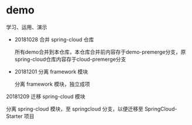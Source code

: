 # demo

学习、运用、演示

- 20181028 合并 spring-cloud 仓库

    所有demo合并到本仓库，本仓库合并前内容存于demo-premerge分支，原spring-cloud仓库内容存于cloud-premerge分支

- 20181201 分离 framework 模块

    分离 framework 模块，独立成项

20181209 迁移 spring-cloud 模块

分离 spring-cloud 模块，至 springcloud 分支，以便迁移至 SpringCloud-Starter 项目
